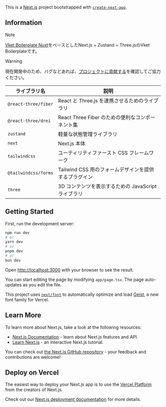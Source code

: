 This is a [Next.js](https://nextjs.org) project bootstrapped with [`create-next-app`](https://nextjs.org/docs/app/api-reference/cli/create-next-app).

## Information

> [!NOTE]
>[Vket Boilerplate Nuxt](https://github.com/PublicHIKKY/vket-boilerplate-nuxt)をベースとしたNext.js + Zustand + Three.jsのVket Boilerplateです。


> [!WARNING]
> 現在開発中のため、バグなどあれば、[プロジェクトに貢献する](https://docs.github.com/ja/get-started/exploring-projects-on-github/contributing-to-a-project)を確認してご協力ください。


| ライブラリ名               | 説明                                |
| -------------------- | --------------------------------- |
| `@react-three/fiber` | React と Three.js を連携させるためのライブラリ   |
| `@react-three/drei`  | React Three Fiber のための便利なコンポーネント集 |
| `zustand`            | 軽量な状態管理ライブラリ                      |
| `next`               | Next.js 本体                        |
| `tailwindcss`        | ユーティリティファースト CSS フレームワーク          |
| `@tailwindcss/forms` | Tailwind CSS 用のフォームデザインを提供するプラグイン |
| `three`              | 3D コンテンツを表示するための JavaScript ライブラリ |

## Getting Started
First, run the development server:

```bash
npm run dev
# or
yarn dev
# or
pnpm dev
# or
bun dev
```

Open [http://localhost:3000](http://localhost:3000) with your browser to see the result.

You can start editing the page by modifying `app/page.tsx`. The page auto-updates as you edit the file.

This project uses [`next/font`](https://nextjs.org/docs/app/building-your-application/optimizing/fonts) to automatically optimize and load [Geist](https://vercel.com/font), a new font family for Vercel.

## Learn More

To learn more about Next.js, take a look at the following resources:

- [Next.js Documentation](https://nextjs.org/docs) - learn about Next.js features and API.
- [Learn Next.js](https://nextjs.org/learn) - an interactive Next.js tutorial.

You can check out [the Next.js GitHub repository](https://github.com/vercel/next.js) - your feedback and contributions are welcome!

## Deploy on Vercel

The easiest way to deploy your Next.js app is to use the [Vercel Platform](https://vercel.com/new?utm_medium=default-template&filter=next.js&utm_source=create-next-app&utm_campaign=create-next-app-readme) from the creators of Next.js.

Check out our [Next.js deployment documentation](https://nextjs.org/docs/app/building-your-application/deploying) for more details.

